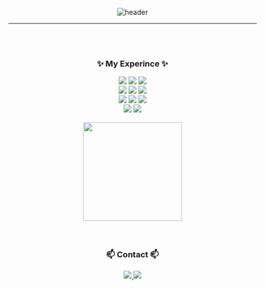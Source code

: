<!-- Header -->
<div align="center">
  
  ![header](https://capsule-render.vercel.app/api?type=venom&text=Hi!%20I%27m%20Juhyun)
</div>

---

<br/>
<!-- 간단한 소개글 -->
<br/>

<!-- Body -->
<h3 align="center">✨ My Experince ✨</h3>
  <div align="center">
    <img src="https://img.shields.io/badge/java-%23ED8B00.svg?style=for-the-badge&logo=openjdk&logoColor=white"/>
    <img src="https://img.shields.io/badge/javascript-%23323330.svg?style=for-the-badge&logo=javascript&logoColor=%23F7DF1E"/>
    <img src="https://img.shields.io/badge/python-3670A0?style=for-the-badge&logo=python&logoColor=ffdd54"/>
    <br/>
    <img src="https://img.shields.io/badge/ruby-%23CC342D.svg?style=for-the-badge&logo=ruby&logoColor=white"/>
    <img src="https://img.shields.io/badge/html5-%23E34F26.svg?style=for-the-badge&logo=html5&logoColor=white"/>
    <img src="https://img.shields.io/badge/css3-%231572B6.svg?style=for-the-badge&logo=css3&logoColor=white"/>
    <br/>
    <img src="https://img.shields.io/badge/FastAPI-005571?style=for-the-badge&logo=fastapi"/>
    <img src="https://img.shields.io/badge/rails-%23CC0000.svg?style=for-the-badge&logo=ruby-on-rails&logoColor=white"/>
    <img src="https://img.shields.io/badge/spring-%236DB33F.svg?style=for-the-badge&logo=spring&logoColor=white"/>
    <br/>
    <img src="https://img.shields.io/badge/AWS-%23FF9900.svg?style=for-the-badge&logo=amazon-aws&logoColor=white"/>
    <img src="https://img.shields.io/badge/firebase-%23039BE5.svg?style=for-the-badge&logo=firebase"/>
  </div>
</h3>

<br/>

<div align="center">
  <!--
  <a href="https://github.com/juhyun5060/github-readme-stats">
    <img height=200 align="center" src="https://github-readme-stats.vercel.app/api?username=juhyun5060"/>
  </a>
  -->
  <a href="https://github.com/juhyun5060/convoychat">
    <img height=200 align="center" src="https://github-readme-stats.vercel.app/api/top-langs?username=juhyun5060&layout=compact&langs_count=8&card_width=320"/>
  </a>
</div>

<br/>
<br/>

<h3 align="center">📫 Contact 📫</h3>
<div align="center">
  <a href="https://velog.io/@juhyun5060">
    <img src="https://img.shields.io/badge/Velog-1EBC8F?style=for-the-badge&logo=velog&logoColor=white"/>
  </a>
  <a href="mailto:juhyun5060@gmail.com">
    <img src="https://img.shields.io/badge/juhyun5060@gmail.com-D14836?style=for-the-badge&logo=gmail&logoColor=white"/>
  </a>
</div>

